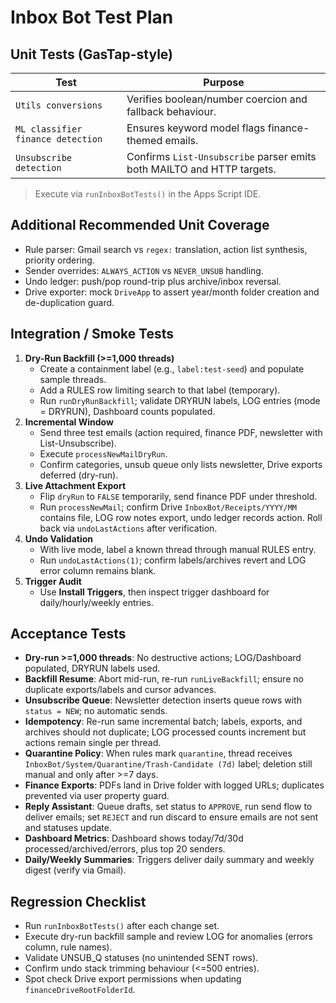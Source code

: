 # Inbox Bot Test Plan

## Unit Tests (GasTap-style)
| Test | Purpose |
| --- | --- |
| `Utils conversions` | Verifies boolean/number coercion and fallback behaviour. |
| `ML classifier finance detection` | Ensures keyword model flags finance-themed emails. |
| `Unsubscribe detection` | Confirms `List-Unsubscribe` parser emits both MAILTO and HTTP targets. |

> Execute via `runInboxBotTests()` in the Apps Script IDE.

## Additional Recommended Unit Coverage
- Rule parser: Gmail search vs `regex:` translation, action list synthesis, priority ordering.
- Sender overrides: `ALWAYS_ACTION` vs `NEVER_UNSUB` handling.
- Undo ledger: push/pop round-trip plus archive/inbox reversal.
- Drive exporter: mock `DriveApp` to assert year/month folder creation and de-duplication guard.

## Integration / Smoke Tests
1. **Dry-Run Backfill (>=1,000 threads)**
   - Create a containment label (e.g., `label:test-seed`) and populate sample threads.
   - Add a RULES row limiting search to that label (temporary).
   - Run `runDryRunBackfill`; validate DRYRUN labels, LOG entries (mode = DRYRUN), Dashboard counts populated.
2. **Incremental Window**
   - Send three test emails (action required, finance PDF, newsletter with List-Unsubscribe).
   - Execute `processNewMailDryRun`.
   - Confirm categories, unsub queue only lists newsletter, Drive exports deferred (dry-run).
3. **Live Attachment Export**
   - Flip `dryRun` to `FALSE` temporarily, send finance PDF under threshold.
   - Run `processNewMail`; confirm Drive `InboxBot/Receipts/YYYY/MM` contains file, LOG row notes export, undo ledger records action. Roll back via `undoLastActions` after verification.
4. **Undo Validation**
   - With live mode, label a known thread through manual RULES entry.
   - Run `undoLastActions(1)`; confirm labels/archives revert and LOG error column remains blank.
5. **Trigger Audit**
   - Use **Install Triggers**, then inspect trigger dashboard for daily/hourly/weekly entries.

## Acceptance Tests
- **Dry-run >=1,000 threads**: No destructive actions; LOG/Dashboard populated, DRYRUN labels used.
- **Backfill Resume**: Abort mid-run, re-run `runLiveBackfill`; ensure no duplicate exports/labels and cursor advances.
- **Unsubscribe Queue**: Newsletter detection inserts queue rows with `status = NEW`; no automatic sends.
- **Idempotency**: Re-run same incremental batch; labels, exports, and archives should not duplicate; LOG processed counts increment but actions remain single per thread.
- **Quarantine Policy**: When rules mark `quarantine`, thread receives `InboxBot/System/Quarantine/Trash-Candidate (7d)` label; deletion still manual and only after >=7 days.
- **Finance Exports**: PDFs land in Drive folder with logged URLs; duplicates prevented via user property guard.
- **Reply Assistant**: Queue drafts, set status to `APPROVE`, run send flow to deliver emails; set `REJECT` and run discard to ensure emails are not sent and statuses update.
- **Dashboard Metrics**: Dashboard shows today/7d/30d processed/archived/errors, plus top 20 senders.
- **Daily/Weekly Summaries**: Triggers deliver daily summary and weekly digest (verify via Gmail).

## Regression Checklist
- Run `runInboxBotTests()` after each change set.
- Execute dry-run backfill sample and review LOG for anomalies (errors column, rule names).
- Validate UNSUB_Q statuses (no unintended SENT rows).
- Confirm undo stack trimming behaviour (<=500 entries).
- Spot check Drive export permissions when updating `financeDriveRootFolderId`.



